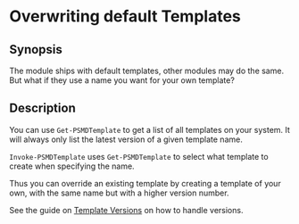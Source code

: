 ﻿---
sidebar_position: 2
---

# Overwriting default Templates

## Synopsis

The module ships with default templates, other modules may do the same. But what if they use a name you want for your own template?

## Description

You can use `Get-PSMDTemplate` to get a list of all templates on your system. It will always only list the latest version of a given template name.

`Invoke-PSMDTemplate` uses `Get-PSMDTemplate` to select what template to create when specifying the name.

Thus you can override an existing template by creating a template of your own, with the same name but with a higher version number.

See the guide on [Template Versions](template-versions.md) on how to handle versions.
